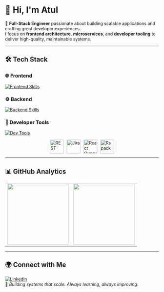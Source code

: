 # 👋 Hi, I'm Atul

🚀 **Full-Stack Engineer** passionate about building scalable applications and crafting great developer experiences.  
I focus on **frontend architecture**, **microservices**, and **developer tooling** to deliver high-quality, maintainable systems.

---

## 🛠️ Tech Stack

### 🌐 Frontend
[![Frontend Skills](https://skillicons.dev/icons?i=react,nextjs,typescript,javascript,html,css,tailwind,styledcomponents,sass,redux,webpack,babel,gulp,cypress,jest,electron)](https://skillicons.dev)

### ⚙️ Backend
[![Backend Skills](https://skillicons.dev/icons?i=nodejs,nestjs,firebase,express,graphql,mongodb,docker,kubernetes,redis,java,spring,postgres,python,fastapi,bash)](https://skillicons.dev)

### 🧰 Developer Tools
[![Dev Tools](https://skillicons.dev/icons?i=git,github,bitbucket,vscode,idea,postman,figma,netlify,npm,pnpm,yarn,sentry,gcp)](https://skillicons.dev)

<div style="display: flex; justify-content: center; gap: 10px; margin-top: 10px;">
  <img src="https://raw.githubusercontent.com/marwin1991/profile-technology-icons/main/icons/rest.png" alt="REST" width="45" height="45" />
  <img src="https://raw.githubusercontent.com/marwin1991/profile-technology-icons/main/icons/jira.png" alt="Jira" width="45" height="45" />
  <img src="https://raw.githubusercontent.com/marwin1991/profile-technology-icons/main/icons/react_query.png" alt="React Query" width="45" height="45" />
  <img src="https://assets.rspack.dev/rsdoctor/rsdoctor-logo-480x480.png" alt="Rspack" width="45" height="45" />
</div>

---

## 📊 GitHub Analytics

<div align="center">

  <table>
    <tr>
      <td>
        <img src="https://github-readme-stats.vercel.app/api/top-langs?username=en-atul&layout=compact&theme=blueberry" height="200"/>
      </td>
      <td>
        <img src="https://github-readme-stats.vercel.app/api?username=en-atul&show_icons=true&theme=blueberry" height="200"/>
      </td>
    </tr>
  </table>

</div>



---

## 🌍 Connect with Me

[![LinkedIn](https://img.shields.io/badge/-LinkedIn-0A66C2?logo=linkedin&logoColor=white&style=flat)](https://www.linkedin.com/in/en-atul/)  
💬 *Building systems that scale. Always learning, always improving.*

